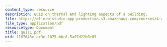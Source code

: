 ```yaml
---
content_type: resource
description: Quiz on thermal and lighting aspects of a building.
file: https://ol-ocw-studio-app-production.s3.amazonaws.com/courses/4-401-introduction-to-building-technology-spring-2006/1167643eac3e1875b0c65a07d22b0e85_quiz1.pdf
file_type: application/pdf
resourcetype: Document
title: quiz1.pdf
uid: 1167643e-ac3e-1875-b0c6-5a07d22b0e85
---
```

